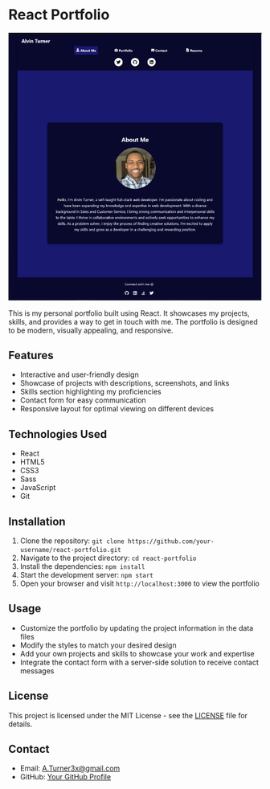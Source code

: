 # React Portfolio

![Project Preview](./src/assets/images/Preview.png)

This is my personal portfolio built using React. It showcases my projects, skills, and provides a way to get in touch with me. The portfolio is designed to be modern, visually appealing, and responsive.

## Features

- Interactive and user-friendly design
- Showcase of projects with descriptions, screenshots, and links
- Skills section highlighting my proficiencies
- Contact form for easy communication
- Responsive layout for optimal viewing on different devices

## Technologies Used

- React
- HTML5
- CSS3
- Sass
- JavaScript
- Git

## Installation

1. Clone the repository: `git clone https://github.com/your-username/react-portfolio.git`
2. Navigate to the project directory: `cd react-portfolio`
3. Install the dependencies: `npm install`
4. Start the development server: `npm start`
5. Open your browser and visit `http://localhost:3000` to view the portfolio

## Usage

- Customize the portfolio by updating the project information in the data files
- Modify the styles to match your desired design
- Add your own projects and skills to showcase your work and expertise
- Integrate the contact form with a server-side solution to receive contact messages
## License

This project is licensed under the MIT License - see the [LICENSE](LICENSE) file for details.

## Contact
- Email: A.Turner3x@gmail.com
- GitHub: [Your GitHub Profile](https://github.com/ATurner3x)
